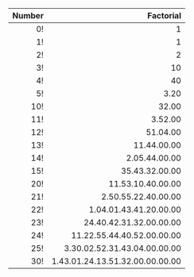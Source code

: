 Number | Factorial
---: | ---:
0! | 1
1! | 1
2! | 2
3! | 10
4! | 40
5! | 3.20
10! | 32.00
11! | 3.52.00
12! | 51.04.00
13! | 11.44.00.00
14! | 2.05.44.00.00
15! | 35.43.32.00.00
20! | 11.53.10.40.00.00
21! | 2.50.55.22.40.00.00
22! | 1.04.01.43.41.20.00.00
23! | 24.40.42.31.32.00.00.00
24! | 11.22.55.44.40.52.00.00.00
25! | 3.30.02.52.31.43.04.00.00.00
30! | 1.43.01.24.13.51.32.00.00.00.00
